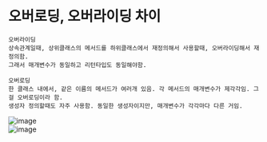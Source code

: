 # 오버로딩, 오버라이딩 차이
```
오버라이딩
상속관계일때, 상위클래스의 메서드를 하위클래스에서 재정의해서 사용할때, 오버라이딩해서 재정의함.
그래서 매개변수가 동일하고 리턴타입도 동일해야함.

오버로딩
한 클래스 내에서, 같은 이름의 메서드가 여러개 있음. 각 메서드의 매개변수가 제각각임. 그걸 오버로딩이라 함.
생성자 정의할때도 자주 사용함. 동일한 생성자이지만, 매개변수가 각각마다 다른 거임.
```
![image](https://github.com/jiyeonnnny/Computer-Science/assets/139419091/5ff6cf7e-9a77-48a3-81db-5b8f96decf4b)   
![image](https://github.com/jiyeonnnny/Computer-Science/assets/139419091/2ebad20f-da7b-46a8-b45d-202ea5c5ae84)   
